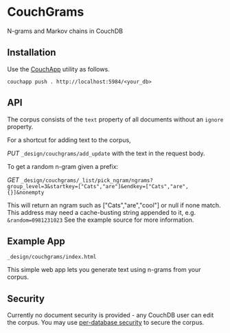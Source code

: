 CouchGrams
==========

N-grams and Markov chains in CouchDB

Installation
------------

Use the [CouchApp](/couchapp/couchapp) utility as follows. 

    couchapp push . http://localhost:5984/<your_db>

API
---

The corpus consists of the `text` property of all documents without an `ignore` property.

For a shortcut for adding text to the corpus,

_PUT_ `_design/couchgrams/add_update` with the text in the request body.

To get a random n-gram given a prefix:

_GET_ `_design/couchgrams/_list/pick_ngram/ngrams?group_level=3&startkey=["Cats","are"]&endkey=["Cats","are",{}]&nonempty`

This will return an ngram such as ["Cats","are","cool"] or null if none match.
This address may need a cache-busting string appended to it, e.g. `&random=0981231023` See the example source for more information.

Example App
-----------

`_design/couchgrams/index.html`

This simple web app lets you generate text using n-grams from your corpus.

Security
--------

Currently no document security is provided - any CouchDB user can edit the corpus. You may use [per-database security](http://wiki.apache.org/couchdb/Security_Features_Overview) to secure the corpus.
